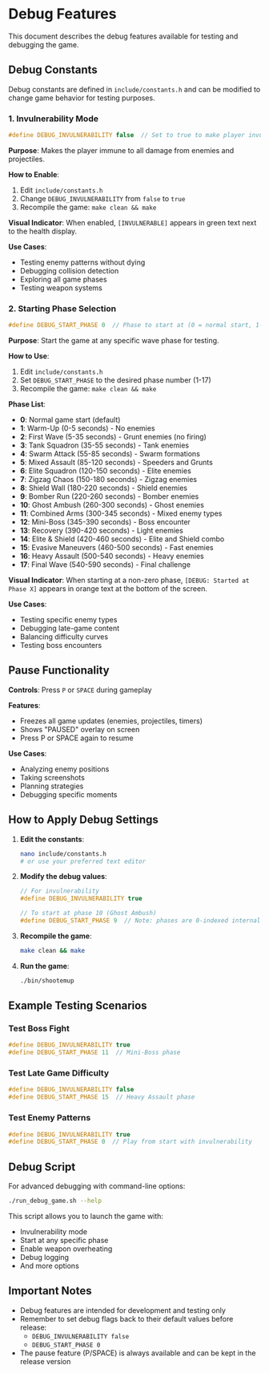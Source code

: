 # Debug Features

This document describes the debug features available for testing and debugging the game.

## Debug Constants

Debug constants are defined in `include/constants.h` and can be modified to change game behavior for testing purposes.

### 1. Invulnerability Mode

```c
#define DEBUG_INVULNERABILITY false  // Set to true to make player invulnerable
```

**Purpose**: Makes the player immune to all damage from enemies and projectiles.

**How to Enable**:
1. Edit `include/constants.h`
2. Change `DEBUG_INVULNERABILITY` from `false` to `true`
3. Recompile the game: `make clean && make`

**Visual Indicator**: When enabled, `[INVULNERABLE]` appears in green text next to the health display.

**Use Cases**:
- Testing enemy patterns without dying
- Debugging collision detection
- Exploring all game phases
- Testing weapon systems

### 2. Starting Phase Selection

```c
#define DEBUG_START_PHASE 0  // Phase to start at (0 = normal start, 1-17 for specific phases)
```

**Purpose**: Start the game at any specific wave phase for testing.

**How to Use**:
1. Edit `include/constants.h`
2. Set `DEBUG_START_PHASE` to the desired phase number (1-17)
3. Recompile the game: `make clean && make`

**Phase List**:
- **0**: Normal game start (default)
- **1**: Warm-Up (0-5 seconds) - No enemies
- **2**: First Wave (5-35 seconds) - Grunt enemies (no firing)
- **3**: Tank Squadron (35-55 seconds) - Tank enemies
- **4**: Swarm Attack (55-85 seconds) - Swarm formations
- **5**: Mixed Assault (85-120 seconds) - Speeders and Grunts
- **6**: Elite Squadron (120-150 seconds) - Elite enemies
- **7**: Zigzag Chaos (150-180 seconds) - Zigzag enemies
- **8**: Shield Wall (180-220 seconds) - Shield enemies
- **9**: Bomber Run (220-260 seconds) - Bomber enemies
- **10**: Ghost Ambush (260-300 seconds) - Ghost enemies
- **11**: Combined Arms (300-345 seconds) - Mixed enemy types
- **12**: Mini-Boss (345-390 seconds) - Boss encounter
- **13**: Recovery (390-420 seconds) - Light enemies
- **14**: Elite & Shield (420-460 seconds) - Elite and Shield combo
- **15**: Evasive Maneuvers (460-500 seconds) - Fast enemies
- **16**: Heavy Assault (500-540 seconds) - Heavy enemies
- **17**: Final Wave (540-590 seconds) - Final challenge

**Visual Indicator**: When starting at a non-zero phase, `[DEBUG: Started at Phase X]` appears in orange text at the bottom of the screen.

**Use Cases**:
- Testing specific enemy types
- Debugging late-game content
- Balancing difficulty curves
- Testing boss encounters

## Pause Functionality

**Controls**: Press `P` or `SPACE` during gameplay

**Features**:
- Freezes all game updates (enemies, projectiles, timers)
- Shows "PAUSED" overlay on screen
- Press P or SPACE again to resume

**Use Cases**:
- Analyzing enemy positions
- Taking screenshots
- Planning strategies
- Debugging specific moments

## How to Apply Debug Settings

1. **Edit the constants**:
   ```bash
   nano include/constants.h
   # or use your preferred text editor
   ```

2. **Modify the debug values**:
   ```c
   // For invulnerability
   #define DEBUG_INVULNERABILITY true
   
   // To start at phase 10 (Ghost Ambush)
   #define DEBUG_START_PHASE 9  // Note: phases are 0-indexed internally
   ```

3. **Recompile the game**:
   ```bash
   make clean && make
   ```

4. **Run the game**:
   ```bash
   ./bin/shootemup
   ```

## Example Testing Scenarios

### Test Boss Fight
```c
#define DEBUG_INVULNERABILITY true
#define DEBUG_START_PHASE 11  // Mini-Boss phase
```

### Test Late Game Difficulty
```c
#define DEBUG_INVULNERABILITY false
#define DEBUG_START_PHASE 15  // Heavy Assault phase
```

### Test Enemy Patterns
```c
#define DEBUG_INVULNERABILITY true
#define DEBUG_START_PHASE 0  // Play from start with invulnerability
```

## Debug Script

For advanced debugging with command-line options:
```bash
./run_debug_game.sh --help
```

This script allows you to launch the game with:
- Invulnerability mode
- Start at any specific phase
- Enable weapon overheating
- Debug logging
- And more options

## Important Notes

- Debug features are intended for development and testing only
- Remember to set debug flags back to their default values before release:
  - `DEBUG_INVULNERABILITY false`
  - `DEBUG_START_PHASE 0`
- The pause feature (P/SPACE) is always available and can be kept in the release version
